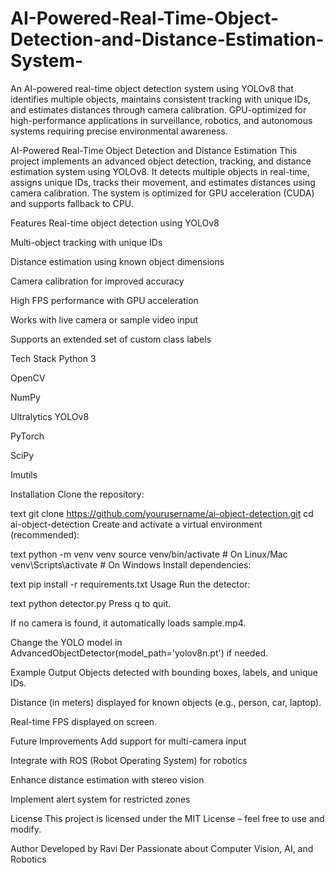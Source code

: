 # AI-Powered-Real-Time-Object-Detection-and-Distance-Estimation-System-
An AI-powered real-time object detection system using YOLOv8 that identifies multiple objects, maintains consistent tracking with unique IDs, and estimates distances through camera calibration. GPU-optimized for high-performance applications in surveillance, robotics, and autonomous systems requiring precise environmental awareness.


AI-Powered Real-Time Object Detection and Distance Estimation
This project implements an advanced object detection, tracking, and distance estimation system using YOLOv8. It detects multiple objects in real-time, assigns unique IDs, tracks their movement, and estimates distances using camera calibration. The system is optimized for GPU acceleration (CUDA) and supports fallback to CPU.

Features
Real-time object detection using YOLOv8

Multi-object tracking with unique IDs

Distance estimation using known object dimensions

Camera calibration for improved accuracy

High FPS performance with GPU acceleration

Works with live camera or sample video input

Supports an extended set of custom class labels

Tech Stack
Python 3

OpenCV

NumPy

Ultralytics YOLOv8

PyTorch

SciPy

Imutils

Installation
Clone the repository:

text
git clone https://github.com/yourusername/ai-object-detection.git
cd ai-object-detection
Create and activate a virtual environment (recommended):

text
python -m venv venv
source venv/bin/activate   # On Linux/Mac
venv\Scripts\activate      # On Windows
Install dependencies:

text
pip install -r requirements.txt
Usage
Run the detector:

text
python detector.py
Press q to quit.

If no camera is found, it automatically loads sample.mp4.

Change the YOLO model in AdvancedObjectDetector(model_path='yolov8n.pt') if needed.

Example Output
Objects detected with bounding boxes, labels, and unique IDs.

Distance (in meters) displayed for known objects (e.g., person, car, laptop).

Real-time FPS displayed on screen.

Future Improvements
Add support for multi-camera input

Integrate with ROS (Robot Operating System) for robotics

Enhance distance estimation with stereo vision

Implement alert system for restricted zones

License
This project is licensed under the MIT License – feel free to use and modify.

Author
Developed by Ravi Der
Passionate about Computer Vision, AI, and Robotics
